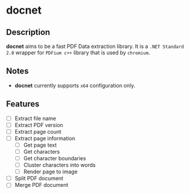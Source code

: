 # docnet

## Description

**docnet** aims to be a fast PDF Data extraction library. It is a `.NET Standard 2.0` wrapper for `PDFium c++` library that is used by `chromium`.

## Notes

* **docnet** currently supports `x64` configuration only.

## Features

- [ ] Extract file name
- [ ] Extract PDF version
- [ ] Extract page count
- [ ] Extract page information
   - [ ] Get page text
   - [ ] Get characters
   - [ ] Get character boundaries
   - [ ] Cluster characters into words
   - [ ] Render page to image
- [ ] Split PDF document
- [ ] Merge PDF document